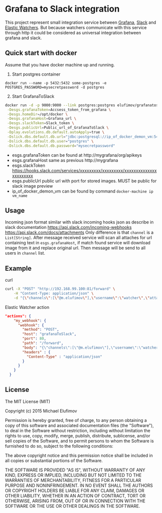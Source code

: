 # Grafana to Slack integration
 
 This project represent small integration service between [Grafana](http://grafana.org/), [Slack](https://slack.com/) and [Elastic Watchers](https://www.elastic.co/products/watcher). But because watchers communicate with this service through http it could be considered as universal integration between grafana and slack. 
  
## Quick start with docker
 
 Assume that you have docker machine up and running.
 
 1) Start postgres container 
 ```
 docker run --name -p 5432:5432 some-postgres -e POSTGRES_PASSWORD=mysecretpassword -d postgres
 ```
 2) Start GrafanaToSlack
```bash
docker run -d -p 9000:9000 --link postgres:postgres elufimov/grafanatoslack:0.1 \
 -Desgs.grafanaToken=Accsess_token_from_grafana \
 -Desgs.homeDir=/opt/docker \
 -Desgs.grafanaHost=Grafana_url \
 -Desgs.slackToken=Slack_token \
 -Desgs.publicUrl=Public_url_of_GrafanaToSlack \
 -Dplay.evolutions.db.default.autoApply=true \
 -Dslick.dbs.default.db.url="jdbc:postgresql://ip_of_docker_demon_vm:5432/postgres" \
 -Dslick.dbs.default.db.user="postgres" \
 -Dslick.dbs.default.db.password="mysecretpassword"
```

* esgs.grafanaToken can be found at http://mygrafana/org/apikeys
* esgs.grafanaHost same as previous http://mygrafana
* esgs.slackToken https://hooks.slack.com/services/xxxxxxxxx/xxxxxxxxx/xxxxxxxxxxxxxxxxxxxxxxx
* esgs.publicUrl public url with port for stored images. MUST be public for slack image preview
* ip_of_docker_demon_vm can be found by command `docker-machine ip vm_name`

## Usage 

Incoming json format similar with slack incoming hooks json as describe in slack documentation https://api.slack.com/incoming-webhooks https://api.slack.com/docs/attachments Only difference is that `channel` is a `List[String]`. After message received service will scan all attaches for url containing text in `esgs.grafanaHost`, if match found service will download image from it and replace original url. Then message will be send to all users in `channel` list.

## Example
curl
```bash
curl -X "POST" "http://192.168.99.100:81/forward" \
	-H "Content-Type: application/json" \
	-d "{\"channels\":[\"@m.elufimov\"],\"username\":\"watcher\",\"attachments\":[{\"image_url\":\"http://play.grafana.org/render/dashboard-solo/db/annotations?panelId=1\",\"text\":\"text\",\"title\":\"title\"}],\"text\":\"\"}"
```
Elastic Watcher action
```json
"actions": {
    "my_webhook": {
      "webhook": {
        "method": "POST",
        "host": "grafanaToSlack",
        "port": 80,
        "path": "/forward",
        "body": "{\"channels\":[\"@m.elufimov\"],\"username\":\"watcher\",\"attachments\":[{\"image_url\":\"http://play.grafana.org/render/dashboard-solo/db/annotations?panelId=1\",\"text\":\"text\",\"title\":\"title\"}],\"text\":\"\"}",
        "headers" : {
          "Content-Type" : "application/json"
        }
      }
    }
  }

```

## License

The MIT License (MIT)

Copyright (c) 2015 Michael Elufimov

Permission is hereby granted, free of charge, to any person obtaining a copy of this software and associated documentation files (the "Software"), to deal in the Software without restriction, including without limitation the rights to use, copy, modify, merge, publish, distribute, sublicense, and/or sell copies of the Software, and to permit persons to whom the Software is furnished to do so, subject to the following conditions:

The above copyright notice and this permission notice shall be included in all copies or substantial portions of the Software.

THE SOFTWARE IS PROVIDED "AS IS", WITHOUT WARRANTY OF ANY KIND, EXPRESS OR IMPLIED, INCLUDING BUT NOT LIMITED TO THE WARRANTIES OF MERCHANTABILITY, FITNESS FOR A PARTICULAR PURPOSE AND NONINFRINGEMENT. IN NO EVENT SHALL THE AUTHORS OR COPYRIGHT HOLDERS BE LIABLE FOR ANY CLAIM, DAMAGES OR OTHER LIABILITY, WHETHER IN AN ACTION OF CONTRACT, TORT OR OTHERWISE, ARISING FROM, OUT OF OR IN CONNECTION WITH THE SOFTWARE OR THE USE OR OTHER DEALINGS IN THE SOFTWARE.

